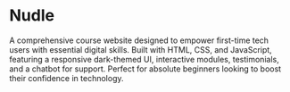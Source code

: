 # Nudle
A comprehensive course website designed to empower first-time tech users with essential digital skills. Built with HTML, CSS, and JavaScript, featuring a responsive dark-themed UI, interactive modules, testimonials, and a chatbot for support. Perfect for absolute beginners looking to boost their confidence in technology.
